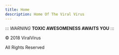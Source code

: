 ```yaml
---
title: Home
description: Home Of The Viral Virus
---
```

::: *WARNING*
**TOXIC AWESOMENESS AWAITS YOU**
:::
<p>&copy; 2018 ViralVirus</p>
<p>All Rights Reserved</p>
